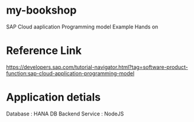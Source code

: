 # my-bookshop
 SAP Cloud aaplication Programming model Example Hands on
# Reference Link 
 https://developers.sap.com/tutorial-navigator.html?tag=software-product-function:sap-cloud-application-programming-model
# Application detials
  Database : HANA DB
  Backend Service : NodeJS
  
